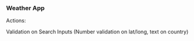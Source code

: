 ### Weather App

Actions:

Validation on Search Inputs (Number validation on lat/long, text on country)
